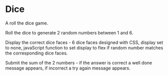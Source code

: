 # Dice
A roll the dice game.

Roll the dice to generate 2 random numbers between 1 and 6. 

Display the correct dice faces - 6 dice faces designed with CSS, display set to none, javaScript function to set display to flex if random number matches the corresponding dice faces. 

Submit the sum of the 2 numbers - if the answer is correct a well done message appears, if incorrect a try again message appears.
